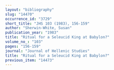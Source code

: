 ```yaml
---
layout: "bibliography"
slug: "14470"
occurrence_id: "3729"
short_title: "JHS 103 (1983), 156-159"
author: "Sherwin-White, Susan"
publication_year: "1983"
title: "Ritual for a Seleucid King at Babylon?"
volume_no_: "103"
pages: "156-159"
journal: "Journal of Hellenic Studies"
title: "Ritual for a Seleucid King at Babylon?"
previous_item: "14473"
---
```

